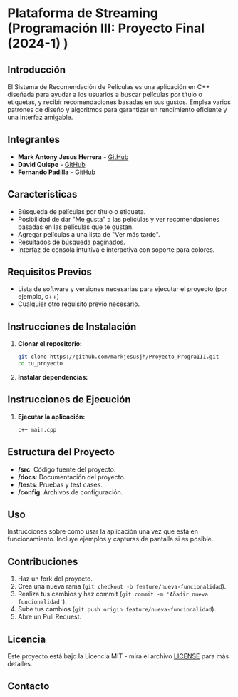 # Plataforma de Streaming (Programación III: Proyecto Final (2024-1) )

## Introducción
El Sistema de Recomendación de Películas es una aplicación en C++ diseñada para ayudar a los usuarios a buscar películas por título o etiquetas, y recibir recomendaciones basadas en sus gustos. Emplea varios patrones de diseño y algoritmos para garantizar un rendimiento eficiente y una interfaz amigable.

## Integrantes
- **Mark Antony Jesus Herrera** - [GitHub](https://github.com/markjesusjh)
- **David Quispe** - [GitHub](https://github.com/DavidUTECo)
- **Fernando Padilla** - [GitHub](https://github.com/usuario3)

## Características
- Búsqueda de películas por título o etiqueta.
- Posibilidad de dar "Me gusta" a las películas y ver recomendaciones basadas en las películas que te gustan.
- Agregar películas a una lista de "Ver más tarde".
- Resultados de búsqueda paginados.
- Interfaz de consola intuitiva e interactiva con soporte para colores.

## Requisitos Previos
- Lista de software y versiones necesarias para ejecutar el proyecto (por ejemplo, c++)
- Cualquier otro requisito previo necesario.

## Instrucciones de Instalación
1. **Clonar el repositorio:**
    ```bash
    git clone https://github.com/markjesusjh/Proyecto_PrograIII.git
    cd tu_proyecto
    ```
2. **Instalar dependencias:**

## Instrucciones de Ejecución
1. **Ejecutar la aplicación:**
    ```bash
    c++ main.cpp
    ```

## Estructura del Proyecto
- **/src**: Código fuente del proyecto.
- **/docs**: Documentación del proyecto.
- **/tests**: Pruebas y test cases.
- **/config**: Archivos de configuración.

## Uso
Instrucciones sobre cómo usar la aplicación una vez que está en funcionamiento. Incluye ejemplos y capturas de pantalla si es posible.

## Contribuciones
1. Haz un fork del proyecto.
2. Crea una nueva rama (`git checkout -b feature/nueva-funcionalidad`).
3. Realiza tus cambios y haz commit (`git commit -m 'Añadir nueva funcionalidad'`).
4. Sube tus cambios (`git push origin feature/nueva-funcionalidad`).
5. Abre un Pull Request.

## Licencia
Este proyecto está bajo la Licencia MIT - mira el archivo [LICENSE](LICENSE) para más detalles.

## Contacto

